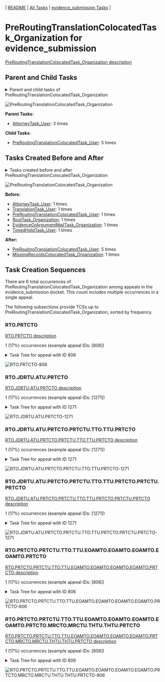 <!-- DO NOT EDIT THIS FILE.  This file is autogenerated. -->
| [README](../README.md) | [All Tasks](../alltasks.md) | [evidence_submission Tasks](tasklist.md) |

# PreRoutingTranslationColocatedTask_Organization for evidence_submission

[PreRoutingTranslationColocatedTask_Organization description](../descr/PreRoutingTranslationColocatedTask_Organization.md)

## Parent and Child Tasks

<details><summary markdown='span'>Parent and child tasks of PreRoutingTranslationColocatedTask_Organization
</summary>

```
digraph G {
rankdir=LR;
node [shape=box]
"PreRoutingTranslationColocatedTask_Organization" -> "PreRoutingTranslationColocatedTask_User" [label=5]
"AttorneyTask_User" -> "PreRoutingTranslationColocatedTask_Organization" [label=3]
}
```
</details>

![PreRoutingTranslationColocatedTask_Organization](dot/PreRoutingTranslationColocatedTask_Organization-parentchild.dot.png)

**Parent Tasks:**

   * [AttorneyTask_User](AttorneyTask_User.md): 3 times

**Child Tasks:**

   * [PreRoutingTranslationColocatedTask_User](PreRoutingTranslationColocatedTask_User.md): 5 times

## Tasks Created Before and After

<details><summary markdown='span'>Tasks created before and after PreRoutingTranslationColocatedTask_Organization</summary>

```
digraph G {
rankdir=LR;

"PreRoutingTranslationColocatedTask_Organization" -> "PreRoutingTranslationColocatedTask_User" [label=5]
"PreRoutingTranslationColocatedTask_Organization" -> "MissingRecordsColocatedTask_Organization" [label=1]
"TranslationTask_User" -> "PreRoutingTranslationColocatedTask_Organization" [label=1]
"TimedHoldTask_User" -> "PreRoutingTranslationColocatedTask_Organization" [label=1]
"RootTask_Organization" -> "PreRoutingTranslationColocatedTask_Organization" [label=1]
"PreRoutingTranslationColocatedTask_User" -> "PreRoutingTranslationColocatedTask_Organization" [label=1]
"EvidenceOrArgumentMailTask_Organization" -> "PreRoutingTranslationColocatedTask_Organization" [label=1]
"AttorneyTask_User" -> "PreRoutingTranslationColocatedTask_Organization" [label=1]
}
```
</details>

![PreRoutingTranslationColocatedTask_Organization](dot/PreRoutingTranslationColocatedTask_Organization.dot.png)

**Before:**

   * [AttorneyTask_User](AttorneyTask_User.md): 1 times
   * [TranslationTask_User](TranslationTask_User.md): 1 times
   * [PreRoutingTranslationColocatedTask_User](PreRoutingTranslationColocatedTask_User.md): 1 times
   * [RootTask_Organization](RootTask_Organization.md): 1 times
   * [EvidenceOrArgumentMailTask_Organization](EvidenceOrArgumentMailTask_Organization.md): 1 times
   * [TimedHoldTask_User](TimedHoldTask_User.md): 1 times

**After:**

   * [PreRoutingTranslationColocatedTask_User](PreRoutingTranslationColocatedTask_User.md): 5 times
   * [MissingRecordsColocatedTask_Organization](MissingRecordsColocatedTask_Organization.md): 1 times

## Task Creation Sequences

There are 6 total occurrences of PreRoutingTranslationColocatedTask_Organization among appeals in the evidence_submission docket.  This count includes multiple occurrences in a single appeal.

The following subsections provide TCSs up to PreRoutingTranslationColocatedTask_Organization, sorted by frequency.

### RTO.PRTCTO

[RTO.PRTCTO description](../descr/RTO.PRTCTO.md)

1 (17%) occurrences (example appeal IDs: [806])

<details><summary markdown='span'>Task Tree for appeal with ID 806</summary>

```
@startuml
skinparam {
  ObjectBorderColor #555
  ObjectBorderThickness 0
  ObjectFontStyle bold
  ObjectFontSize 14
  ObjectAttributeFontColor #333
  ObjectAttributeFontSize 12
}
  object 0.RootTask #8dd3c7 {
Organization
}
  object 1.JudgeDecisionReviewTask #d9d9d9 {
User
}
  object 2.AttorneyTask #bc80bd {
User
}
  object 3.PreRoutingTranslationColocatedTask #80b1d3 {
Organization  <back:white>    </back>
}
  object 4.PreRoutingTranslationColocatedTask #80b1d3 {
User
}
  object 5.TranslationTask #bebada {
Organization
}
  object 6.TranslationTask #bebada {
User
}
  object 7.EvidenceOrArgumentMailTask #ffffb3 {
Organization
}
  object 8.EvidenceOrArgumentMailTask #ffffb3 {
Organization
}
  object 9.EvidenceOrArgumentMailTask #ffffb3 {
User
}
  object 10.EvidenceOrArgumentMailTask #ffffb3 {
Organization
}
  object 11.EvidenceOrArgumentMailTask #ffffb3 {
User
}
  object 12.EvidenceOrArgumentMailTask #ffffb3 {
Organization
}
  object 13.EvidenceOrArgumentMailTask #ffffb3 {
User
}
  object 14.PreRoutingTranslationColocatedTask #80b1d3 {
Organization  <back:white>    </back>
}
  object 15.PreRoutingTranslationColocatedTask #80b1d3 {
User
}
  object 16.TranslationTask #bebada {
Organization
}
  object 17.TranslationTask #bebada {
User
}
  object 18.PreRoutingTranslationColocatedTask #80b1d3 {
Organization  <back:white>    </back>
}
  object 19.PreRoutingTranslationColocatedTask #80b1d3 {
User
}
  object 20.MissingRecordsColocatedTask #bebada {
Organization
}
  object 21.MissingRecordsColocatedTask #bebada {
User
}
  object 22.TimedHoldTask #fccde5 {
User
}
  object 23.TimedHoldTask #fccde5 {
User
}
  object 24.TimedHoldTask #fccde5 {
User
}
  object 25.TimedHoldTask #fccde5 {
User
}
  object 26.PreRoutingTranslationColocatedTask #80b1d3 {
Organization  <back:white>    </back>
}
  object 27.PreRoutingTranslationColocatedTask #80b1d3 {
User
}
  object 28.TimedHoldTask #fccde5 {
User
}
  object 29.TimedHoldTask #fccde5 {
User
}
  object 30.TimedHoldTask #fccde5 {
User
}
  object 31.TimedHoldTask #fccde5 {
User
}
  object 32.TimedHoldTask #fccde5 {
User
}
  object 33.TranslationTask #bebada {
User
}
  object 34.JudgeAssignTask #ccebc5 {
User
}
  object 35.JudgeDecisionReviewTask #d9d9d9 {
User
}
  object 36.AttorneyTask #bc80bd {
User
}
  object 37.AttorneyRewriteTask #b3de69 {
User
}
  object 38.BvaDispatchTask #b3de69 {
Organization
}
  object 39.BvaDispatchTask #b3de69 {
User
}
0.RootTask -- 1.JudgeDecisionReviewTask
1.JudgeDecisionReviewTask -- 2.AttorneyTask
2.AttorneyTask -- 3.PreRoutingTranslationColocatedTask
3.PreRoutingTranslationColocatedTask -- 4.PreRoutingTranslationColocatedTask
4.PreRoutingTranslationColocatedTask -- 5.TranslationTask
5.TranslationTask -- 6.TranslationTask
0.RootTask -- 7.EvidenceOrArgumentMailTask
7.EvidenceOrArgumentMailTask -- 8.EvidenceOrArgumentMailTask
8.EvidenceOrArgumentMailTask -- 9.EvidenceOrArgumentMailTask
8.EvidenceOrArgumentMailTask -- 10.EvidenceOrArgumentMailTask
10.EvidenceOrArgumentMailTask -- 11.EvidenceOrArgumentMailTask
10.EvidenceOrArgumentMailTask -- 12.EvidenceOrArgumentMailTask
12.EvidenceOrArgumentMailTask -- 13.EvidenceOrArgumentMailTask
2.AttorneyTask -- 14.PreRoutingTranslationColocatedTask
14.PreRoutingTranslationColocatedTask -- 15.PreRoutingTranslationColocatedTask
15.PreRoutingTranslationColocatedTask -- 16.TranslationTask
16.TranslationTask -- 17.TranslationTask
2.AttorneyTask -- 18.PreRoutingTranslationColocatedTask
18.PreRoutingTranslationColocatedTask -- 19.PreRoutingTranslationColocatedTask
2.AttorneyTask -- 20.MissingRecordsColocatedTask
20.MissingRecordsColocatedTask -- 21.MissingRecordsColocatedTask
19.PreRoutingTranslationColocatedTask -- 22.TimedHoldTask
17.TranslationTask -- 23.TimedHoldTask
6.TranslationTask -- 24.TimedHoldTask
6.TranslationTask -- 25.TimedHoldTask
2.AttorneyTask -- 26.PreRoutingTranslationColocatedTask
26.PreRoutingTranslationColocatedTask -- 27.PreRoutingTranslationColocatedTask
27.PreRoutingTranslationColocatedTask -- 28.TimedHoldTask
27.PreRoutingTranslationColocatedTask -- 29.TimedHoldTask
21.MissingRecordsColocatedTask -- 30.TimedHoldTask
6.TranslationTask -- 31.TimedHoldTask
17.TranslationTask -- 32.TimedHoldTask
16.TranslationTask -- 33.TranslationTask
0.RootTask -- 34.JudgeAssignTask
0.RootTask -- 35.JudgeDecisionReviewTask
35.JudgeDecisionReviewTask -- 36.AttorneyTask
35.JudgeDecisionReviewTask -- 37.AttorneyRewriteTask
0.RootTask -- 38.BvaDispatchTask
38.BvaDispatchTask -- 39.BvaDispatchTask
@enduml
```
</details>

![RTO.PRTCTO-806](uml/RTO.PRTCTO-806.png)

### RTO.JDRTU.ATU.PRTCTO

[RTO.JDRTU.ATU.PRTCTO description](../descr/RTO.JDRTU.ATU.PRTCTO.md)

1 (17%) occurrences (example appeal IDs: [1271])

<details><summary markdown='span'>Task Tree for appeal with ID 1271</summary>

```
@startuml
skinparam {
  ObjectBorderColor #555
  ObjectBorderThickness 0
  ObjectFontStyle bold
  ObjectFontSize 14
  ObjectAttributeFontColor #333
  ObjectAttributeFontSize 12
}
  object 0.RootTask #8dd3c7 {
Organization
}
  object 1.JudgeDecisionReviewTask #d9d9d9 {
User
}
  object 2.AttorneyTask #bc80bd {
User
}
  object 3.PreRoutingTranslationColocatedTask #80b1d3 {
Organization  <back:white>    </back>
}
  object 4.PreRoutingTranslationColocatedTask #80b1d3 {
User
}
  object 5.TrackVeteranTask #bebada {
Organization
}
  object 6.TrackVeteranTask #bebada {
Organization
}
  object 7.TrackVeteranTask #bebada {
Organization
}
  object 8.TrackVeteranTask #bebada {
Organization
}
  object 9.TranslationTask #bebada {
Organization
}
  object 10.TranslationTask #bebada {
User
}
  object 11.PreRoutingTranslationColocatedTask #80b1d3 {
Organization  <back:white>    </back>
}
  object 12.PreRoutingTranslationColocatedTask #80b1d3 {
User
}
  object 13.PreRoutingTranslationColocatedTask #80b1d3 {
Organization  <back:white>    </back>
}
  object 14.PreRoutingTranslationColocatedTask #80b1d3 {
User
}
  object 15.TranslationTask #bebada {
Organization
}
  object 16.TranslationTask #bebada {
User
}
  object 17.TranslationTask #bebada {
User
}
  object 18.TimedHoldTask #fccde5 {
User
}
  object 19.TranslationTask #bebada {
User
}
  object 20.TimedHoldTask #fccde5 {
User
}
  object 21.TimedHoldTask #fccde5 {
User
}
  object 22.TimedHoldTask #fccde5 {
User
}
  object 23.OtherColocatedTask #80b1d3 {
Organization
}
  object 24.OtherColocatedTask #80b1d3 {
User
}
  object 25.OtherColocatedTask #80b1d3 {
User
}
  object 26.BvaDispatchTask #b3de69 {
Organization
}
  object 27.BvaDispatchTask #b3de69 {
User
}
0.RootTask -- 1.JudgeDecisionReviewTask
1.JudgeDecisionReviewTask -- 2.AttorneyTask
2.AttorneyTask -- 3.PreRoutingTranslationColocatedTask
3.PreRoutingTranslationColocatedTask -- 4.PreRoutingTranslationColocatedTask
0.RootTask -- 5.TrackVeteranTask
0.RootTask -- 6.TrackVeteranTask
0.RootTask -- 7.TrackVeteranTask
0.RootTask -- 8.TrackVeteranTask
4.PreRoutingTranslationColocatedTask -- 9.TranslationTask
9.TranslationTask -- 10.TranslationTask
2.AttorneyTask -- 11.PreRoutingTranslationColocatedTask
11.PreRoutingTranslationColocatedTask -- 12.PreRoutingTranslationColocatedTask
2.AttorneyTask -- 13.PreRoutingTranslationColocatedTask
13.PreRoutingTranslationColocatedTask -- 14.PreRoutingTranslationColocatedTask
14.PreRoutingTranslationColocatedTask -- 15.TranslationTask
15.TranslationTask -- 16.TranslationTask
15.TranslationTask -- 17.TranslationTask
10.TranslationTask -- 18.TimedHoldTask
15.TranslationTask -- 19.TranslationTask
19.TranslationTask -- 20.TimedHoldTask
19.TranslationTask -- 21.TimedHoldTask
10.TranslationTask -- 22.TimedHoldTask
2.AttorneyTask -- 23.OtherColocatedTask
23.OtherColocatedTask -- 24.OtherColocatedTask
23.OtherColocatedTask -- 25.OtherColocatedTask
0.RootTask -- 26.BvaDispatchTask
26.BvaDispatchTask -- 27.BvaDispatchTask
@enduml
```
</details>

![RTO.JDRTU.ATU.PRTCTO-1271](uml/RTO.JDRTU.ATU.PRTCTO-1271.png)

### RTO.JDRTU.ATU.PRTCTO.PRTCTU.TTO.TTU.PRTCTO

[RTO.JDRTU.ATU.PRTCTO.PRTCTU.TTO.TTU.PRTCTO description](../descr/RTO.JDRTU.ATU.PRTCTO.PRTCTU.TTO.TTU.PRTCTO.md)

1 (17%) occurrences (example appeal IDs: [1271])

<details><summary markdown='span'>Task Tree for appeal with ID 1271</summary>

```
@startuml
skinparam {
  ObjectBorderColor #555
  ObjectBorderThickness 0
  ObjectFontStyle bold
  ObjectFontSize 14
  ObjectAttributeFontColor #333
  ObjectAttributeFontSize 12
}
  object 0.RootTask #8dd3c7 {
Organization
}
  object 1.JudgeDecisionReviewTask #d9d9d9 {
User
}
  object 2.AttorneyTask #bc80bd {
User
}
  object 3.PreRoutingTranslationColocatedTask #80b1d3 {
Organization  <back:white>    </back>
}
  object 4.PreRoutingTranslationColocatedTask #80b1d3 {
User
}
  object 5.TrackVeteranTask #bebada {
Organization
}
  object 6.TrackVeteranTask #bebada {
Organization
}
  object 7.TrackVeteranTask #bebada {
Organization
}
  object 8.TrackVeteranTask #bebada {
Organization
}
  object 9.TranslationTask #bebada {
Organization
}
  object 10.TranslationTask #bebada {
User
}
  object 11.PreRoutingTranslationColocatedTask #80b1d3 {
Organization  <back:white>    </back>
}
  object 12.PreRoutingTranslationColocatedTask #80b1d3 {
User
}
  object 13.PreRoutingTranslationColocatedTask #80b1d3 {
Organization  <back:white>    </back>
}
  object 14.PreRoutingTranslationColocatedTask #80b1d3 {
User
}
  object 15.TranslationTask #bebada {
Organization
}
  object 16.TranslationTask #bebada {
User
}
  object 17.TranslationTask #bebada {
User
}
  object 18.TimedHoldTask #fccde5 {
User
}
  object 19.TranslationTask #bebada {
User
}
  object 20.TimedHoldTask #fccde5 {
User
}
  object 21.TimedHoldTask #fccde5 {
User
}
  object 22.TimedHoldTask #fccde5 {
User
}
  object 23.OtherColocatedTask #80b1d3 {
Organization
}
  object 24.OtherColocatedTask #80b1d3 {
User
}
  object 25.OtherColocatedTask #80b1d3 {
User
}
  object 26.BvaDispatchTask #b3de69 {
Organization
}
  object 27.BvaDispatchTask #b3de69 {
User
}
0.RootTask -- 1.JudgeDecisionReviewTask
1.JudgeDecisionReviewTask -- 2.AttorneyTask
2.AttorneyTask -- 3.PreRoutingTranslationColocatedTask
3.PreRoutingTranslationColocatedTask -- 4.PreRoutingTranslationColocatedTask
0.RootTask -- 5.TrackVeteranTask
0.RootTask -- 6.TrackVeteranTask
0.RootTask -- 7.TrackVeteranTask
0.RootTask -- 8.TrackVeteranTask
4.PreRoutingTranslationColocatedTask -- 9.TranslationTask
9.TranslationTask -- 10.TranslationTask
2.AttorneyTask -- 11.PreRoutingTranslationColocatedTask
11.PreRoutingTranslationColocatedTask -- 12.PreRoutingTranslationColocatedTask
2.AttorneyTask -- 13.PreRoutingTranslationColocatedTask
13.PreRoutingTranslationColocatedTask -- 14.PreRoutingTranslationColocatedTask
14.PreRoutingTranslationColocatedTask -- 15.TranslationTask
15.TranslationTask -- 16.TranslationTask
15.TranslationTask -- 17.TranslationTask
10.TranslationTask -- 18.TimedHoldTask
15.TranslationTask -- 19.TranslationTask
19.TranslationTask -- 20.TimedHoldTask
19.TranslationTask -- 21.TimedHoldTask
10.TranslationTask -- 22.TimedHoldTask
2.AttorneyTask -- 23.OtherColocatedTask
23.OtherColocatedTask -- 24.OtherColocatedTask
23.OtherColocatedTask -- 25.OtherColocatedTask
0.RootTask -- 26.BvaDispatchTask
26.BvaDispatchTask -- 27.BvaDispatchTask
@enduml
```
</details>

![RTO.JDRTU.ATU.PRTCTO.PRTCTU.TTO.TTU.PRTCTO-1271](uml/RTO.JDRTU.ATU.PRTCTO.PRTCTU.TTO.TTU.PRTCTO-1271.png)

### RTO.JDRTU.ATU.PRTCTO.PRTCTU.TTO.TTU.PRTCTO.PRTCTU.PRTCTO

[RTO.JDRTU.ATU.PRTCTO.PRTCTU.TTO.TTU.PRTCTO.PRTCTU.PRTCTO description](../descr/RTO.JDRTU.ATU.PRTCTO.PRTCTU.TTO.TTU.PRTCTO.PRTCTU.PRTCTO.md)

1 (17%) occurrences (example appeal IDs: [1271])

<details><summary markdown='span'>Task Tree for appeal with ID 1271</summary>

```
@startuml
skinparam {
  ObjectBorderColor #555
  ObjectBorderThickness 0
  ObjectFontStyle bold
  ObjectFontSize 14
  ObjectAttributeFontColor #333
  ObjectAttributeFontSize 12
}
  object 0.RootTask #8dd3c7 {
Organization
}
  object 1.JudgeDecisionReviewTask #d9d9d9 {
User
}
  object 2.AttorneyTask #bc80bd {
User
}
  object 3.PreRoutingTranslationColocatedTask #80b1d3 {
Organization  <back:white>    </back>
}
  object 4.PreRoutingTranslationColocatedTask #80b1d3 {
User
}
  object 5.TrackVeteranTask #bebada {
Organization
}
  object 6.TrackVeteranTask #bebada {
Organization
}
  object 7.TrackVeteranTask #bebada {
Organization
}
  object 8.TrackVeteranTask #bebada {
Organization
}
  object 9.TranslationTask #bebada {
Organization
}
  object 10.TranslationTask #bebada {
User
}
  object 11.PreRoutingTranslationColocatedTask #80b1d3 {
Organization  <back:white>    </back>
}
  object 12.PreRoutingTranslationColocatedTask #80b1d3 {
User
}
  object 13.PreRoutingTranslationColocatedTask #80b1d3 {
Organization  <back:white>    </back>
}
  object 14.PreRoutingTranslationColocatedTask #80b1d3 {
User
}
  object 15.TranslationTask #bebada {
Organization
}
  object 16.TranslationTask #bebada {
User
}
  object 17.TranslationTask #bebada {
User
}
  object 18.TimedHoldTask #fccde5 {
User
}
  object 19.TranslationTask #bebada {
User
}
  object 20.TimedHoldTask #fccde5 {
User
}
  object 21.TimedHoldTask #fccde5 {
User
}
  object 22.TimedHoldTask #fccde5 {
User
}
  object 23.OtherColocatedTask #80b1d3 {
Organization
}
  object 24.OtherColocatedTask #80b1d3 {
User
}
  object 25.OtherColocatedTask #80b1d3 {
User
}
  object 26.BvaDispatchTask #b3de69 {
Organization
}
  object 27.BvaDispatchTask #b3de69 {
User
}
0.RootTask -- 1.JudgeDecisionReviewTask
1.JudgeDecisionReviewTask -- 2.AttorneyTask
2.AttorneyTask -- 3.PreRoutingTranslationColocatedTask
3.PreRoutingTranslationColocatedTask -- 4.PreRoutingTranslationColocatedTask
0.RootTask -- 5.TrackVeteranTask
0.RootTask -- 6.TrackVeteranTask
0.RootTask -- 7.TrackVeteranTask
0.RootTask -- 8.TrackVeteranTask
4.PreRoutingTranslationColocatedTask -- 9.TranslationTask
9.TranslationTask -- 10.TranslationTask
2.AttorneyTask -- 11.PreRoutingTranslationColocatedTask
11.PreRoutingTranslationColocatedTask -- 12.PreRoutingTranslationColocatedTask
2.AttorneyTask -- 13.PreRoutingTranslationColocatedTask
13.PreRoutingTranslationColocatedTask -- 14.PreRoutingTranslationColocatedTask
14.PreRoutingTranslationColocatedTask -- 15.TranslationTask
15.TranslationTask -- 16.TranslationTask
15.TranslationTask -- 17.TranslationTask
10.TranslationTask -- 18.TimedHoldTask
15.TranslationTask -- 19.TranslationTask
19.TranslationTask -- 20.TimedHoldTask
19.TranslationTask -- 21.TimedHoldTask
10.TranslationTask -- 22.TimedHoldTask
2.AttorneyTask -- 23.OtherColocatedTask
23.OtherColocatedTask -- 24.OtherColocatedTask
23.OtherColocatedTask -- 25.OtherColocatedTask
0.RootTask -- 26.BvaDispatchTask
26.BvaDispatchTask -- 27.BvaDispatchTask
@enduml
```
</details>

![RTO.JDRTU.ATU.PRTCTO.PRTCTU.TTO.TTU.PRTCTO.PRTCTU.PRTCTO-1271](uml/RTO.JDRTU.ATU.PRTCTO.PRTCTU.TTO.TTU.PRTCTO.PRTCTU.PRTCTO-1271.png)

### RTO.PRTCTO.PRTCTU.TTO.TTU.EOAMTO.EOAMTO.EOAMTO.EOAMTO.PRTCTO

[RTO.PRTCTO.PRTCTU.TTO.TTU.EOAMTO.EOAMTO.EOAMTO.EOAMTO.PRTCTO description](../descr/RTO.PRTCTO.PRTCTU.TTO.TTU.EOAMTO.EOAMTO.EOAMTO.EOAMTO.PRTCTO.md)

1 (17%) occurrences (example appeal IDs: [806])

<details><summary markdown='span'>Task Tree for appeal with ID 806</summary>

```
@startuml
skinparam {
  ObjectBorderColor #555
  ObjectBorderThickness 0
  ObjectFontStyle bold
  ObjectFontSize 14
  ObjectAttributeFontColor #333
  ObjectAttributeFontSize 12
}
  object 0.RootTask #8dd3c7 {
Organization
}
  object 1.JudgeDecisionReviewTask #d9d9d9 {
User
}
  object 2.AttorneyTask #bc80bd {
User
}
  object 3.PreRoutingTranslationColocatedTask #80b1d3 {
Organization  <back:white>    </back>
}
  object 4.PreRoutingTranslationColocatedTask #80b1d3 {
User
}
  object 5.TranslationTask #bebada {
Organization
}
  object 6.TranslationTask #bebada {
User
}
  object 7.EvidenceOrArgumentMailTask #ffffb3 {
Organization
}
  object 8.EvidenceOrArgumentMailTask #ffffb3 {
Organization
}
  object 9.EvidenceOrArgumentMailTask #ffffb3 {
User
}
  object 10.EvidenceOrArgumentMailTask #ffffb3 {
Organization
}
  object 11.EvidenceOrArgumentMailTask #ffffb3 {
User
}
  object 12.EvidenceOrArgumentMailTask #ffffb3 {
Organization
}
  object 13.EvidenceOrArgumentMailTask #ffffb3 {
User
}
  object 14.PreRoutingTranslationColocatedTask #80b1d3 {
Organization  <back:white>    </back>
}
  object 15.PreRoutingTranslationColocatedTask #80b1d3 {
User
}
  object 16.TranslationTask #bebada {
Organization
}
  object 17.TranslationTask #bebada {
User
}
  object 18.PreRoutingTranslationColocatedTask #80b1d3 {
Organization  <back:white>    </back>
}
  object 19.PreRoutingTranslationColocatedTask #80b1d3 {
User
}
  object 20.MissingRecordsColocatedTask #bebada {
Organization
}
  object 21.MissingRecordsColocatedTask #bebada {
User
}
  object 22.TimedHoldTask #fccde5 {
User
}
  object 23.TimedHoldTask #fccde5 {
User
}
  object 24.TimedHoldTask #fccde5 {
User
}
  object 25.TimedHoldTask #fccde5 {
User
}
  object 26.PreRoutingTranslationColocatedTask #80b1d3 {
Organization  <back:white>    </back>
}
  object 27.PreRoutingTranslationColocatedTask #80b1d3 {
User
}
  object 28.TimedHoldTask #fccde5 {
User
}
  object 29.TimedHoldTask #fccde5 {
User
}
  object 30.TimedHoldTask #fccde5 {
User
}
  object 31.TimedHoldTask #fccde5 {
User
}
  object 32.TimedHoldTask #fccde5 {
User
}
  object 33.TranslationTask #bebada {
User
}
  object 34.JudgeAssignTask #ccebc5 {
User
}
  object 35.JudgeDecisionReviewTask #d9d9d9 {
User
}
  object 36.AttorneyTask #bc80bd {
User
}
  object 37.AttorneyRewriteTask #b3de69 {
User
}
  object 38.BvaDispatchTask #b3de69 {
Organization
}
  object 39.BvaDispatchTask #b3de69 {
User
}
0.RootTask -- 1.JudgeDecisionReviewTask
1.JudgeDecisionReviewTask -- 2.AttorneyTask
2.AttorneyTask -- 3.PreRoutingTranslationColocatedTask
3.PreRoutingTranslationColocatedTask -- 4.PreRoutingTranslationColocatedTask
4.PreRoutingTranslationColocatedTask -- 5.TranslationTask
5.TranslationTask -- 6.TranslationTask
0.RootTask -- 7.EvidenceOrArgumentMailTask
7.EvidenceOrArgumentMailTask -- 8.EvidenceOrArgumentMailTask
8.EvidenceOrArgumentMailTask -- 9.EvidenceOrArgumentMailTask
8.EvidenceOrArgumentMailTask -- 10.EvidenceOrArgumentMailTask
10.EvidenceOrArgumentMailTask -- 11.EvidenceOrArgumentMailTask
10.EvidenceOrArgumentMailTask -- 12.EvidenceOrArgumentMailTask
12.EvidenceOrArgumentMailTask -- 13.EvidenceOrArgumentMailTask
2.AttorneyTask -- 14.PreRoutingTranslationColocatedTask
14.PreRoutingTranslationColocatedTask -- 15.PreRoutingTranslationColocatedTask
15.PreRoutingTranslationColocatedTask -- 16.TranslationTask
16.TranslationTask -- 17.TranslationTask
2.AttorneyTask -- 18.PreRoutingTranslationColocatedTask
18.PreRoutingTranslationColocatedTask -- 19.PreRoutingTranslationColocatedTask
2.AttorneyTask -- 20.MissingRecordsColocatedTask
20.MissingRecordsColocatedTask -- 21.MissingRecordsColocatedTask
19.PreRoutingTranslationColocatedTask -- 22.TimedHoldTask
17.TranslationTask -- 23.TimedHoldTask
6.TranslationTask -- 24.TimedHoldTask
6.TranslationTask -- 25.TimedHoldTask
2.AttorneyTask -- 26.PreRoutingTranslationColocatedTask
26.PreRoutingTranslationColocatedTask -- 27.PreRoutingTranslationColocatedTask
27.PreRoutingTranslationColocatedTask -- 28.TimedHoldTask
27.PreRoutingTranslationColocatedTask -- 29.TimedHoldTask
21.MissingRecordsColocatedTask -- 30.TimedHoldTask
6.TranslationTask -- 31.TimedHoldTask
17.TranslationTask -- 32.TimedHoldTask
16.TranslationTask -- 33.TranslationTask
0.RootTask -- 34.JudgeAssignTask
0.RootTask -- 35.JudgeDecisionReviewTask
35.JudgeDecisionReviewTask -- 36.AttorneyTask
35.JudgeDecisionReviewTask -- 37.AttorneyRewriteTask
0.RootTask -- 38.BvaDispatchTask
38.BvaDispatchTask -- 39.BvaDispatchTask
@enduml
```
</details>

![RTO.PRTCTO.PRTCTU.TTO.TTU.EOAMTO.EOAMTO.EOAMTO.EOAMTO.PRTCTO-806](uml/RTO.PRTCTO.PRTCTU.TTO.TTU.EOAMTO.EOAMTO.EOAMTO.EOAMTO.PRTCTO-806.png)

### RTO.PRTCTO.PRTCTU.TTO.TTU.EOAMTO.EOAMTO.EOAMTO.EOAMTO.PRTCTO.MRCTO.MRCTU.THTU.THTU.PRTCTO

[RTO.PRTCTO.PRTCTU.TTO.TTU.EOAMTO.EOAMTO.EOAMTO.EOAMTO.PRTCTO.MRCTO.MRCTU.THTU.THTU.PRTCTO description](../descr/RTO.PRTCTO.PRTCTU.TTO.TTU.EOAMTO.EOAMTO.EOAMTO.EOAMTO.PRTCTO.MRCTO.MRCTU.THTU.THTU.PRTCTO.md)

1 (17%) occurrences (example appeal IDs: [806])

<details><summary markdown='span'>Task Tree for appeal with ID 806</summary>

```
@startuml
skinparam {
  ObjectBorderColor #555
  ObjectBorderThickness 0
  ObjectFontStyle bold
  ObjectFontSize 14
  ObjectAttributeFontColor #333
  ObjectAttributeFontSize 12
}
  object 0.RootTask #8dd3c7 {
Organization
}
  object 1.JudgeDecisionReviewTask #d9d9d9 {
User
}
  object 2.AttorneyTask #bc80bd {
User
}
  object 3.PreRoutingTranslationColocatedTask #80b1d3 {
Organization  <back:white>    </back>
}
  object 4.PreRoutingTranslationColocatedTask #80b1d3 {
User
}
  object 5.TranslationTask #bebada {
Organization
}
  object 6.TranslationTask #bebada {
User
}
  object 7.EvidenceOrArgumentMailTask #ffffb3 {
Organization
}
  object 8.EvidenceOrArgumentMailTask #ffffb3 {
Organization
}
  object 9.EvidenceOrArgumentMailTask #ffffb3 {
User
}
  object 10.EvidenceOrArgumentMailTask #ffffb3 {
Organization
}
  object 11.EvidenceOrArgumentMailTask #ffffb3 {
User
}
  object 12.EvidenceOrArgumentMailTask #ffffb3 {
Organization
}
  object 13.EvidenceOrArgumentMailTask #ffffb3 {
User
}
  object 14.PreRoutingTranslationColocatedTask #80b1d3 {
Organization  <back:white>    </back>
}
  object 15.PreRoutingTranslationColocatedTask #80b1d3 {
User
}
  object 16.TranslationTask #bebada {
Organization
}
  object 17.TranslationTask #bebada {
User
}
  object 18.PreRoutingTranslationColocatedTask #80b1d3 {
Organization  <back:white>    </back>
}
  object 19.PreRoutingTranslationColocatedTask #80b1d3 {
User
}
  object 20.MissingRecordsColocatedTask #bebada {
Organization
}
  object 21.MissingRecordsColocatedTask #bebada {
User
}
  object 22.TimedHoldTask #fccde5 {
User
}
  object 23.TimedHoldTask #fccde5 {
User
}
  object 24.TimedHoldTask #fccde5 {
User
}
  object 25.TimedHoldTask #fccde5 {
User
}
  object 26.PreRoutingTranslationColocatedTask #80b1d3 {
Organization  <back:white>    </back>
}
  object 27.PreRoutingTranslationColocatedTask #80b1d3 {
User
}
  object 28.TimedHoldTask #fccde5 {
User
}
  object 29.TimedHoldTask #fccde5 {
User
}
  object 30.TimedHoldTask #fccde5 {
User
}
  object 31.TimedHoldTask #fccde5 {
User
}
  object 32.TimedHoldTask #fccde5 {
User
}
  object 33.TranslationTask #bebada {
User
}
  object 34.JudgeAssignTask #ccebc5 {
User
}
  object 35.JudgeDecisionReviewTask #d9d9d9 {
User
}
  object 36.AttorneyTask #bc80bd {
User
}
  object 37.AttorneyRewriteTask #b3de69 {
User
}
  object 38.BvaDispatchTask #b3de69 {
Organization
}
  object 39.BvaDispatchTask #b3de69 {
User
}
0.RootTask -- 1.JudgeDecisionReviewTask
1.JudgeDecisionReviewTask -- 2.AttorneyTask
2.AttorneyTask -- 3.PreRoutingTranslationColocatedTask
3.PreRoutingTranslationColocatedTask -- 4.PreRoutingTranslationColocatedTask
4.PreRoutingTranslationColocatedTask -- 5.TranslationTask
5.TranslationTask -- 6.TranslationTask
0.RootTask -- 7.EvidenceOrArgumentMailTask
7.EvidenceOrArgumentMailTask -- 8.EvidenceOrArgumentMailTask
8.EvidenceOrArgumentMailTask -- 9.EvidenceOrArgumentMailTask
8.EvidenceOrArgumentMailTask -- 10.EvidenceOrArgumentMailTask
10.EvidenceOrArgumentMailTask -- 11.EvidenceOrArgumentMailTask
10.EvidenceOrArgumentMailTask -- 12.EvidenceOrArgumentMailTask
12.EvidenceOrArgumentMailTask -- 13.EvidenceOrArgumentMailTask
2.AttorneyTask -- 14.PreRoutingTranslationColocatedTask
14.PreRoutingTranslationColocatedTask -- 15.PreRoutingTranslationColocatedTask
15.PreRoutingTranslationColocatedTask -- 16.TranslationTask
16.TranslationTask -- 17.TranslationTask
2.AttorneyTask -- 18.PreRoutingTranslationColocatedTask
18.PreRoutingTranslationColocatedTask -- 19.PreRoutingTranslationColocatedTask
2.AttorneyTask -- 20.MissingRecordsColocatedTask
20.MissingRecordsColocatedTask -- 21.MissingRecordsColocatedTask
19.PreRoutingTranslationColocatedTask -- 22.TimedHoldTask
17.TranslationTask -- 23.TimedHoldTask
6.TranslationTask -- 24.TimedHoldTask
6.TranslationTask -- 25.TimedHoldTask
2.AttorneyTask -- 26.PreRoutingTranslationColocatedTask
26.PreRoutingTranslationColocatedTask -- 27.PreRoutingTranslationColocatedTask
27.PreRoutingTranslationColocatedTask -- 28.TimedHoldTask
27.PreRoutingTranslationColocatedTask -- 29.TimedHoldTask
21.MissingRecordsColocatedTask -- 30.TimedHoldTask
6.TranslationTask -- 31.TimedHoldTask
17.TranslationTask -- 32.TimedHoldTask
16.TranslationTask -- 33.TranslationTask
0.RootTask -- 34.JudgeAssignTask
0.RootTask -- 35.JudgeDecisionReviewTask
35.JudgeDecisionReviewTask -- 36.AttorneyTask
35.JudgeDecisionReviewTask -- 37.AttorneyRewriteTask
0.RootTask -- 38.BvaDispatchTask
38.BvaDispatchTask -- 39.BvaDispatchTask
@enduml
```
</details>

![RTO.PRTCTO.PRTCTU.TTO.TTU.EOAMTO.EOAMTO.EOAMTO.EOAMTO.PRTCTO.MRCTO.MRCTU.THTU.THTU.PRTCTO-806](uml/RTO.PRTCTO.PRTCTU.TTO.TTU.EOAMTO.EOAMTO.EOAMTO.EOAMTO.PRTCTO.MRCTO.MRCTU.THTU.THTU.PRTCTO-806.png)

